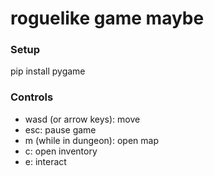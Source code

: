 # roguelike game maybe

### Setup ###
pip install pygame

### Controls ###
- wasd (or arrow keys): move
- esc: pause game
- m (while in dungeon): open map
- c: open inventory
- e: interact